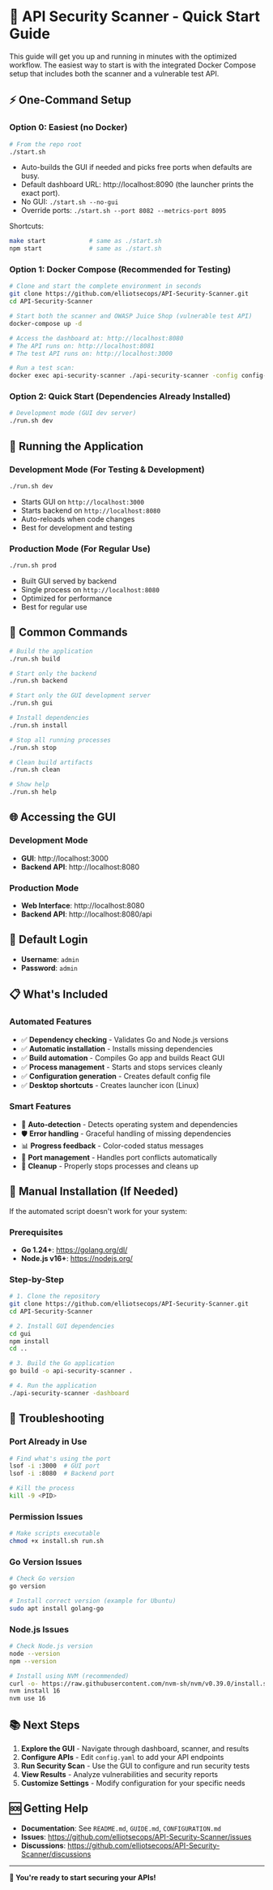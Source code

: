 # 🚀 API Security Scanner - Quick Start Guide

This guide will get you up and running in minutes with the optimized workflow. The easiest way to start is with the integrated Docker Compose setup that includes both the scanner and a vulnerable test API.

## ⚡ One-Command Setup

### Option 0: Easiest (no Docker)
```bash
# From the repo root
./start.sh
```
- Auto-builds the GUI if needed and picks free ports when defaults are busy.
- Default dashboard URL: http://localhost:8090 (the launcher prints the exact port).
- No GUI: `./start.sh --no-gui`
- Override ports: `./start.sh --port 8082 --metrics-port 8095`

Shortcuts:
```bash
make start            # same as ./start.sh
npm start             # same as ./start.sh
```

### Option 1: Docker Compose (Recommended for Testing)
```bash
# Clone and start the complete environment in seconds
git clone https://github.com/elliotsecops/API-Security-Scanner.git
cd API-Security-Scanner

# Start both the scanner and OWASP Juice Shop (vulnerable test API)
docker-compose up -d

# Access the dashboard at: http://localhost:8080
# The API runs on: http://localhost:8081
# The test API runs on: http://localhost:3000

# Run a test scan:
docker exec api-security-scanner ./api-security-scanner -config config-test.yaml -scan
```

### Option 2: Quick Start (Dependencies Already Installed)
```bash
# Development mode (GUI dev server)
./run.sh dev
```

## 🎯 Running the Application

### Development Mode (For Testing & Development)
```bash
./run.sh dev
```
- Starts GUI on `http://localhost:3000`
- Starts backend on `http://localhost:8080`
- Auto-reloads when code changes
- Best for development and testing

### Production Mode (For Regular Use)
```bash
./run.sh prod
```
- Built GUI served by backend
- Single process on `http://localhost:8080`
- Optimized for performance
- Best for regular use

## 🔧 Common Commands

```bash
# Build the application
./run.sh build

# Start only the backend
./run.sh backend

# Start only the GUI development server
./run.sh gui

# Install dependencies
./run.sh install

# Stop all running processes
./run.sh stop

# Clean build artifacts
./run.sh clean

# Show help
./run.sh help
```

## 🌐 Accessing the GUI

### Development Mode
- **GUI**: http://localhost:3000
- **Backend API**: http://localhost:8080

### Production Mode
- **Web Interface**: http://localhost:8080
- **Backend API**: http://localhost:8080/api

## 🔑 Default Login

- **Username**: `admin`
- **Password**: `admin`

## 📋 What's Included

### Automated Features
- ✅ **Dependency checking** - Validates Go and Node.js versions
- ✅ **Automatic installation** - Installs missing dependencies
- ✅ **Build automation** - Compiles Go app and builds React GUI
- ✅ **Process management** - Starts and stops services cleanly
- ✅ **Configuration generation** - Creates default config file
- ✅ **Desktop shortcuts** - Creates launcher icon (Linux)

### Smart Features
- 🚀 **Auto-detection** - Detects operating system and dependencies
- 🛡️ **Error handling** - Graceful handling of missing dependencies
- 📊 **Progress feedback** - Color-coded status messages
- 🔧 **Port management** - Handles port conflicts automatically
- 🧹 **Cleanup** - Properly stops processes and cleans up

## 🔨 Manual Installation (If Needed)

If the automated script doesn't work for your system:

### Prerequisites
- **Go 1.24+**: https://golang.org/dl/
- **Node.js v16+**: https://nodejs.org/

### Step-by-Step
```bash
# 1. Clone the repository
git clone https://github.com/elliotsecops/API-Security-Scanner.git
cd API-Security-Scanner

# 2. Install GUI dependencies
cd gui
npm install
cd ..

# 3. Build the Go application
go build -o api-security-scanner .

# 4. Run the application
./api-security-scanner -dashboard
```

## 🐛 Troubleshooting

### Port Already in Use
```bash
# Find what's using the port
lsof -i :3000  # GUI port
lsof -i :8080  # Backend port

# Kill the process
kill -9 <PID>
```

### Permission Issues
```bash
# Make scripts executable
chmod +x install.sh run.sh
```

### Go Version Issues
```bash
# Check Go version
go version

# Install correct version (example for Ubuntu)
sudo apt install golang-go
```

### Node.js Issues
```bash
# Check Node.js version
node --version
npm --version

# Install using NVM (recommended)
curl -o- https://raw.githubusercontent.com/nvm-sh/nvm/v0.39.0/install.sh | bash
nvm install 16
nvm use 16
```

## 📚 Next Steps

1. **Explore the GUI** - Navigate through dashboard, scanner, and results
2. **Configure APIs** - Edit `config.yaml` to add your API endpoints
3. **Run Security Scan** - Use the GUI to configure and run security tests
4. **View Results** - Analyze vulnerabilities and security reports
5. **Customize Settings** - Modify configuration for your specific needs

## 🆘 Getting Help

- **Documentation**: See `README.md`, `GUIDE.md`, `CONFIGURATION.md`
- **Issues**: https://github.com/elliotsecops/API-Security-Scanner/issues
- **Discussions**: https://github.com/elliotsecops/API-Security-Scanner/discussions

---

**🎉 You're ready to start securing your APIs!**